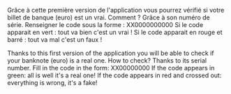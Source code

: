 Grâce à cette première version de l'application vous pourrez vérifié si votre billet de banque (euro) est un vrai. Comment ? Grâce à son numéro de série.
Renseigner le code sous la forme : XX0000000000
Si le code apparait en vert : tout va bien c'est un vrai !
Si le code apparait en rouge et barré : tout va mal c'est un faux !

Thanks to this first version of the application you will be able to check if your banknote (euro) is a real one. How to check? Thanks to its serial number.
Fill in the code in the form: XX00000000
If the code appears in green: all is well it's a real one!
If the code appears in red and crossed out: everything is wrong, it's a fake!
